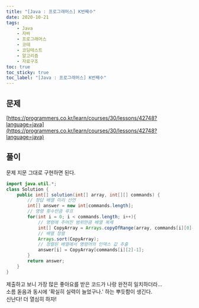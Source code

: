 ```yaml
---
title: "[Java : 프로그래머스] K번째수"
date: 2020-10-21
tags:
    - Java
    - 자바
    - 프로그래머스
    - 코테
    - 코딩테스트
    - 알고리즘
    - 자료구조
toc: true
toc_sticky: true
toc_label: "[Java : 프로그래머스] K번째수"
---
```

## 문제
[https://programmers.co.kr/learn/courses/30/lessons/42748?language=java](https://programmers.co.kr/learn/courses/30/lessons/42748?language=java)

## 풀이
문제 지문 그대로 구현하면 된다.

```java
import java.util.*;
class Solution {
    public int[] solution(int[] array, int[][] commands) {
        // 정답 배열 미리 선언
        int[] answer = new int[commands.length];
        // 명령 횟수만큼 루프
        for(int i = 0; i < commands.length; i++){
            // 명령에 주어진 범위만큼 배열 복제
            int[] CopyArray = Arrays.copyOfRange(array, commands[i][0]-1, commands[i][1]);
            // 배열 정렬
            Arrays.sort(CopyArray);
            // 정렬된 배열에서 명령어의 인덱스 값 추출
            answer[i] = CopyArray[commands[i][2]-1];
        }
        return answer;
    }
}
```

제출하고 보니 가장 많은 좋아요를 받은 코드가 나랑 완전히 일치하더라...  
소름 돋음과 동시에 '확실히 실력이 늘었구나.' 하는 뿌듯함이 생긴다.  
신난다! 더 열심히 하자!